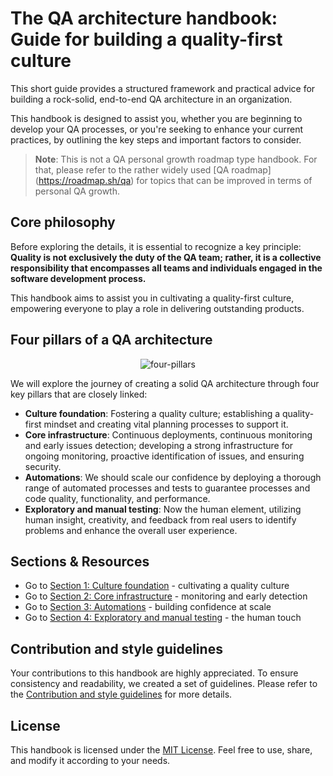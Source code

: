 # The QA architecture handbook: Guide for building a quality-first culture

This short guide provides a structured framework and practical advice for
building a rock-solid, end-to-end QA architecture in an organization.

This handbook is designed to assist you, whether you are beginning to develop
your QA processes, or you're seeking to enhance your current practices, by
outlining the key steps and important factors to consider.

> **Note**: This is not a QA personal growth roadmap type handbook. For that, please refer to the rather widely used [QA roadmap] (https://roadmap.sh/qa) for topics that can be improved in terms of personal QA growth.

## Core philosophy

Before exploring the details, it is essential to recognize a key principle:
**Quality is not exclusively the duty of the QA team; rather, it is a collective
responsibility that encompasses all teams and individuals engaged in the
software development process.**

This handbook aims to assist you in cultivating a quality-first culture,
empowering everyone to play a role in delivering outstanding products.

## Four pillars of a QA architecture

<!-- markdownlint-disable-next-line -->
<p align="center">
  <!-- markdownlint-disable-next-line -->
  <img
  src="https://github.com/user-attachments/assets/b63e8bdc-fbed-43b8-8eab-b165f84db3ea"
  alt="four-pillars">
</p>

We will explore the journey of creating a solid QA architecture through four key
pillars that are closely linked:

- **Culture foundation**: Fostering a quality culture; establishing a
  quality-first mindset and creating vital planning processes to support it.
- **Core infrastructure**: Continuous deployments, continuous monitoring and
  early issues detection; developing a strong infrastructure for ongoing
  monitoring, proactive identification of issues, and ensuring security.
- **Automations**: We should scale our confidence by deploying a thorough range
  of automated processes and tests to guarantee processes and code quality,
  functionality, and performance.
- **Exploratory and manual testing**: Now the human element, utilizing human
  insight, creativity, and feedback from real users to identify problems and
  enhance the overall user experience.

## Sections & Resources

- Go to [Section 1: Culture foundation](./docs/culture-foundation.md) -
  cultivating a quality culture
- Go to [Section 2: Core infrastructure](./docs/core-infrastructure.md) -
  monitoring and early detection
- Go to [Section 3: Automations](./docs/automations.md) - building confidence at
  scale
- Go to [Section 4: Exploratory and manual testing](./docs/human-touch.md) - the
  human touch

## Contribution and style guidelines

Your contributions to this handbook are highly appreciated. To ensure
consistency and readability, we created a set of guidelines. Please refer to the
[Contribution and style guidelines](./CONTRIBUTION.md) for more details.

## License

This handbook is licensed under the [MIT License](./LICENSE). Feel free to use,
share, and modify it according to your needs.
